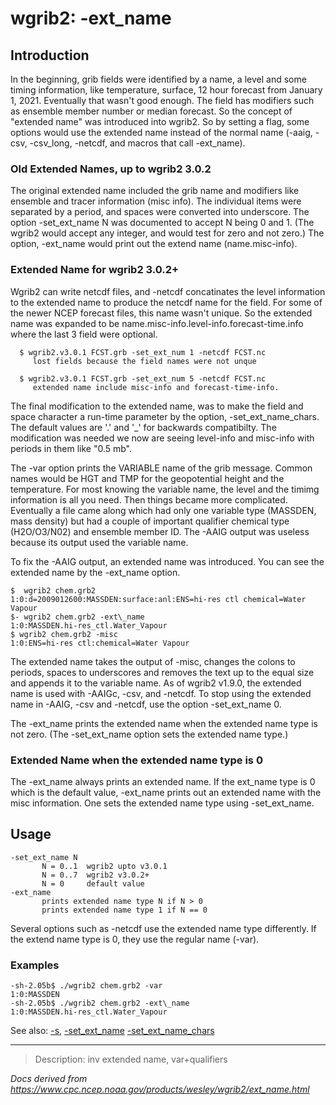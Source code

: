 # wgrib2: -ext_name

## Introduction

In the beginning, grib fields were identified by a name, a level
and some timing information, like temperature, surface, 12 hour forecast
from January 1, 2021. Eventually that wasn't good enough. The field
has modifiers such as ensemble member number or median forecast.
So the concept of "extended name" was introduced into wgrib2.
So by setting a flag, some options would use the extended name
instead of the normal name (-aaig, -csv, -csv_long, -netcdf,
and macros that call -ext_name).

### Old Extended Names, up to wgrib2 3.0.2

The original extended name included the grib name and modifiers like ensemble and
tracer information (misc info). The individual items were separated by
a period, and spaces were converted into underscore. The option -set_ext_name N
was documented to accept N being 0 and 1. (The wgrib2 would accept any integer,
and would test for zero and not zero.) The option, -ext_name would print
out the extend name (name.misc-info).

### Extended Name for wgrib2 3.0.2+

Wgrib2 can write netcdf files, and -netcdf concatinates the level information
to the extended name to produce the netcdf name for the field. For some
of the newer NCEP forecast files, this name wasn't unique. So the extended
name was expanded to be name.misc-info.level-info.forecast-time.info
where the last 3 field were optional.

```
  $ wgrib2.v3.0.1 FCST.grb -set_ext_num 1 -netcdf FCST.nc
     lost fields because the field names were not unque

  $ wgrib2.v3.0.1 FCST.grb -set_ext_num 5 -netcdf FCST.nc
     extended name include misc-info and forecast-time-info.
```

The final modification to the extended name, was to make the field and space
character a run-time parameter by the option, -set_ext_name_chars. The default
values are '.' and '\_' for backwards compatibilty. The modification was needed
we now are seeing level-info and misc-info with periods in them like "0.5 mb".

The -var option prints the VARIABLE name of
the grib message. Common names would be HGT and TMP for the geopotential
height and the temperature. For most knowing the variable name,
the level and the timimg information is all you need. Then things
became more complicated. Eventually a file came along which had only
one variable type (MASSDEN, mass density) but had a couple of
important qualifier chemical type (H2O/O3/N02) and ensemble member ID.
The -AAIG output was useless because its output
used the variable name.

To fix the -AAIG output, an extended name
was introduced. You can see the extended name by
the -ext_name option.

```
$  wgrib2 chem.grb2
1:0:d=2009012600:MASSDEN:surface:anl:ENS=hi-res ctl chemical=Water Vapour
$- wgrib2 chem.grb2 -ext\_name
1:0:MASSDEN.hi-res_ctl.Water_Vapour
$ wgrib2 chem.grb2 -misc
1:0:ENS=hi-res ctl:chemical=Water Vapour
```

The extended name takes the output of -misc,
changes the colons to periods, spaces to underscores and removes the
text up to the equal size and appends it to the variable name. As of
wgrib2 v1.9.0, the extended name is used with
-AAIGc, -csv, and -netcdf.
To stop using the extended name in -AAIG, -csv and -netcdf, use the option
-set_ext_name 0.

The -ext_name prints the extended name when the extended name type
is not zero. (The -set_ext_name option sets the extended name type.)

### Extended Name when the extended name type is 0

The -ext_name always prints an extended name.
If the ext_name type is 0 which is the default value, -ext_name prints
out an extended name with the misc information. One sets the extended
name type using -set_ext_name.

## Usage

```
-set_ext_name N
       N = 0..1  wgrib2 upto v3.0.1
       N = 0..7  wgrib2 v3.0.2+
       N = 0     default value
-ext_name
       prints extended name type N if N > 0
       prints extended name type 1 if N == 0
```

Several options such as -netcdf use the
extended name type differently. If the extend name type is 0, they
use the regular name (-var).

### Examples

```
-sh-2.05b$ ./wgrib2 chem.grb2 -var
1:0:MASSDEN
-sh-2.05b$ ./wgrib2 chem.grb2 -ext\_name
1:0:MASSDEN.hi-res_ctl.Water_Vapour
```

See also: [-s](./s.md),
[-set_ext_name](./set_ext_name.md)
[-set_ext_name_chars](./set_ext_name_chars.md)

---

> Description: inv extended name, var+qualifiers

_Docs derived from <https://www.cpc.ncep.noaa.gov/products/wesley/wgrib2/ext_name.html>_

